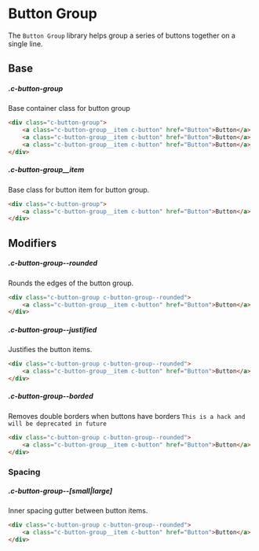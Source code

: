 # Button Group

The `Button Group` library helps group a series of buttons together on a single line.

## Base

##### .c-button-group

Base container class for button group

```html
<div class="c-button-group">
	<a class="c-button-group__item c-button" href="Button">Button</a>
	<a class="c-button-group__item c-button" href="Button">Button</a>
	<a class="c-button-group__item c-button" href="Button">Button</a>
</div>  
```

##### .c-button-group__item

Base class for button item for button group.

```html
<div class="c-button-group">
	<a class="c-button-group__item c-button" href="Button">Button</a>
</div>  
```

## Modifiers

##### .c-button-group--rounded

Rounds the edges of the button group.

```html
<div class="c-button-group c-button-group--rounded">
	<a class="c-button-group__item c-button" href="Button">Button</a>
</div>  
```

##### .c-button-group--justified

Justifies the button items.

```html
<div class="c-button-group c-button-group--rounded">
	<a class="c-button-group__item c-button" href="Button">Button</a>
</div>  
```

##### .c-button-group--borded

Removes double borders when buttons have borders `This is a hack and will be deprecated in future`

```html
<div class="c-button-group c-button-group--rounded">
	<a class="c-button-group__item c-button" href="Button">Button</a>
</div>  
```

### Spacing

##### .c-button-group--[small|large]

Inner spacing gutter between button items.

```html
<div class="c-button-group c-button-group--rounded">
	<a class="c-button-group__item c-button" href="Button">Button</a>
</div>  
```